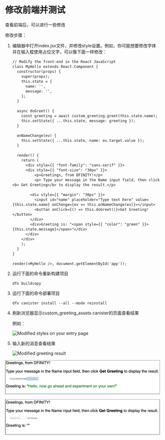# 修改前端并测试

查看前端后，可以进行一些修改

修改步骤：

1. 编辑器中打开index.jsx文件，并修改style设置。例如，你可能想要修改字体并在输入框使用占位文字，可以像下面一样修改：

   ```text
   // Modify the front-end in the React JavaScript
   class MyHello extends React.Component {
     constructor(props) {
       super(props);
       this.state = {
         name: '',
         message: '',
       };
     }

     async doGreet() {
       const greeting = await custom_greeting.greet(this.state.name);
       this.setState({ ...this.state, message: greeting });
     }

     onNameChange(ev) {
       this.setState({ ...this.state, name: ev.target.value });
     }

     render() {
       return (
         <div style={{ "font-family": "sans-serif" }}>
         <div style={{ "font-size": "30px" }}>
             <p>Greetings, from DFINITY!</p>
             <p> Type your message in the Name input field, then click <b> Get Greeting</b> to display the result.</p>

           <div style={{ "margin": "30px" }}>
             <input id="name" placeholder="Type text here" value={this.state.name} onChange={ev => this.onNameChange(ev)}></input>
             <button onClick={() => this.doGreet()}>Get Greeting!</button>
           </div>
           <div>Greeting is: "<span style={{ "color": "green" }}>{this.state.message}</span>"</div>
         </div>
       </div>
       );
     }
   }

   render(<MyHello />, document.getElementById('app'));
   ```

2. 运行下面的命令重新构建项目

   ```text
   dfx buildcopy
   ```

3. 运行下面的命令部署项目

   ```text
   dfx canister install --all --mode reinstall
   ```

4. 刷新浏览器显示custom\_greeting\_assets canister的页面查看结果

   例如：

   ![Modified styles on your entry page](https://sdk.dfinity.org/docs/developers-guide/_images/revised-greeting.png)  

5. 输入新的消息查看结果

   ![Modified greeting result](https://sdk.dfinity.org/docs/developers-guide/_images/modified-result.png)  

![](../../.gitbook/assets/modified-result.png)

![](../../.gitbook/assets/revised-greeting.png)



